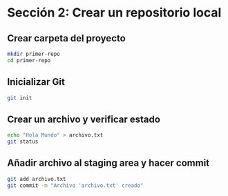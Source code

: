 # Sección 2: Crear un repositorio local

## Crear carpeta del proyecto
```bash
mkdir primer-repo
cd primer-repo
```

## Inicializar Git
```bash
git init
```

## Crear un archivo y verificar estado
```bash
echo "Hola Mundo" > archivo.txt
git status
```

## Añadir archivo al staging area y hacer commit
```bash
git add archivo.txt
git commit -m "Archivo 'archivo.txt' creado"
```